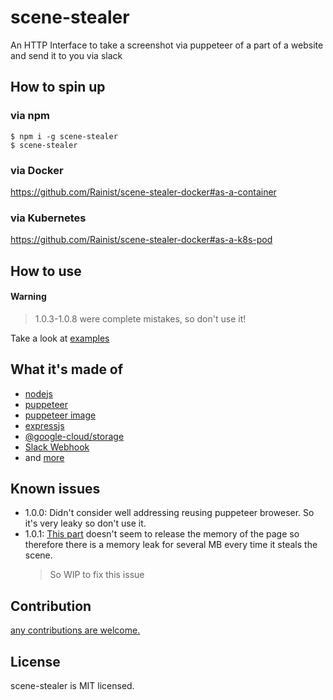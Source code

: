 # scene-stealer

An HTTP Interface to take a screenshot via puppeteer of a part of a website and send it to you via slack

## How to spin up

### via npm
```
$ npm i -g scene-stealer
$ scene-stealer
```

### via Docker
https://github.com/Rainist/scene-stealer-docker#as-a-container

### via Kubernetes
https://github.com/Rainist/scene-stealer-docker#as-a-k8s-pod

## How to use

#### Warning
> 1.0.3-1.0.8 were complete mistakes, so don't use it!

Take a look at [examples](./examples)

## What it's made of

- [nodejs](https://nodejs.org/)
- [puppeteer](https://github.com/GoogleChrome/puppeteer)
- [puppeteer image](https://hub.docker.com/r/alekzonder/puppeteer/)
- [expressjs](http://expressjs.com)
- [@google-cloud/storage](https://github.com/googleapis/nodejs-storage)
- [Slack Webhook](https://api.slack.com/incoming-webhooks)
- and [more](./package.json)

## Known issues
- 1.0.0: Didn't consider well addressing reusing puppeteer broweser. So it's very leaky so don't use it.
- 1.0.1: [This part](https://github.com/Rainist/scene-stealer/blob/612ba9b30d805199ea3c18acb59a1976c5ed784d/src/stealer.js#L27) doesn't seem to release the memory of the page so therefore there is a memory leak for several MB every time it steals the scene.
  > So WIP to fix this issue

## Contribution
[any contributions are welcome.](https://github.com/rainist/scene-stealer/issues/new)

## License

scene-stealer is MIT licensed.

